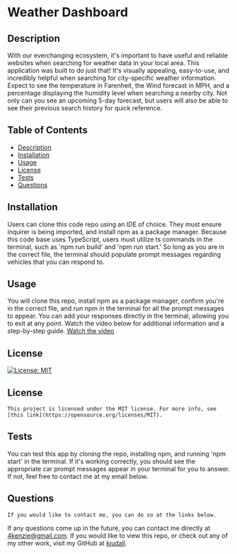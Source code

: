 
  # Weather Dashboard
  ## Description 
  With our everchanging ecosystem, it's important to have useful and reliable websites when searching for weather data in your local area. This application was built to do just that! It's visually appealing, easy-to-use, and incredibly helpful when searching for city-specific weather information. Expect to see the temperature in Farenheit, the Wind forecast in MPH, and a percentage displaying the humidity level when searching a nearby city. Not only can you see an upcoming 5-day forecast, but users will also be able to see their previous search history for quick reference.  
  ## Table of Contents
  - [Description](#description)
  - [Installation](#installation)
  - [Usage](#usage)
  - [License](#license)
  - [Tests](#tests)
  - [Questions](#questions)
  ## Installation
  Users can clone this code repo using an IDE of choice. They must ensure inquirer is being imported, and install npm as a package manager. Because this code base uses TypeScript, users must utilize ts commands in the terminal, such as 'npm run build' and 'npm run start.' So long as you are in the correct file, the terminal should populate prompt messages regarding vehicles that you can respond to.
  ## Usage
  You will clone this repo, install npm as a package manager, confirm you're in the correct file, and run npm in the terminal for all the prompt messages to appear. You can add your responses directly in the terminal, allowing you to exit at any point. Watch the video below for additional information and a step-by-step guide.
  [Watch the video](https://drive.google.com/file/d/1yqrcRGd8zDhN-1FdVrHkN1gUGxNZHWbR/view)
  ## License
  [![License: MIT](https://img.shields.io/badge/License-MIT-yellow.svg)](https://opensource.org/licenses/MIT)
    
  ## License
    This project is licensed under the MIT license. For more info, see [this link](https://opensource.org/licenses/MIT).
  ## Tests 
  You can test this app by cloning the repo, installing npm, and running 'npm start' in the terminal. If it's working correctly, you should see the appropriate car prompt messages appear in your terminal for you to answer. If not, feel free to contact me at my email below. 
  ## Questions
    If you would like to contact me, you can do so at the links below. 
  If any questions come up in the future, you can contact me directly at 4kenzie@gmail.com. If you would like to view this repo, or check out any of my other work, visit my GitHub at [kjudall](https://github.com/kjudall/).
